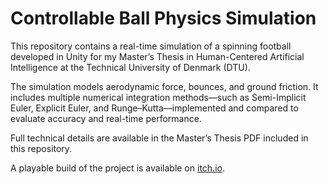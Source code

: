 # Controllable Ball Physics Simulation
This repository contains a real-time simulation of a spinning football developed in Unity for my Master’s Thesis in Human-Centered Artificial Intelligence at the Technical University of Denmark (DTU).

The simulation models aerodynamic force, bounces, and ground friction.
It includes multiple numerical integration methods—such as Semi-Implicit Euler, Explicit Euler, and Runge–Kutta—implemented and compared to evaluate accuracy and real-time performance.

Full technical details are available in the Master’s Thesis PDF included in this repository.

A playable build of the project is available on [itch.io](https://reetcho.itch.io). 
